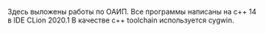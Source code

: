 Здесь выложены работы по ОАИП.
Все программы написаны на с++ 14 в IDE CLion 2020.1 В качестве с++ toolchain используется cygwin.
